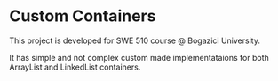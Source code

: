 # Custom Containers

This project is developed for SWE 510 course @ Bogazici University. 

It has simple and not complex custom made implementataions for both ArrayList and LinkedList containers.

